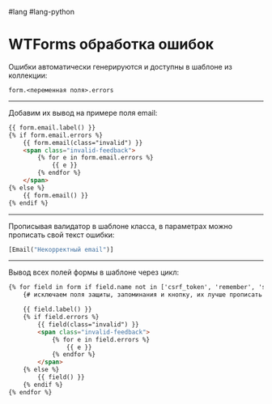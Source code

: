 #lang #lang-python 

# WTForms обработка ошибок

Ошибки автоматически генерируются и доступны в шаблоне из коллекции:

`form.<переменная поля>.errors`

---

Добавим их вывод на примере поля email:

```html
{{ form.email.label() }} 
{% if form.email.errors %}
    {{ form.email(class="invalid") }}
    <span class="invalid-feedback">
        {% for e in form.email.errors %}
            {{ e }}
        {% endfor %}
    </span>
{% else %}
    {{ form.email() }}
{% endif %}
```

---

Прописывая валидатор в шаблоне класса, в параметрах можно прописать свой текст ошибки:

```python
[Email("Некорректный email")]
```

---

Вывод всех полей формы в шаблоне через цикл:

```html
{% for field in form if field.name not in ['csrf_token', 'remember', 'submit'] -%} 
    {# исключаем поля защиты, запоминания и кнопку, их лучше прописать в ручную, так как у них не может быть ошибок #}

    {{ field.label() }} 						  
    {% if field.errors %}
        {{ field(class="invalid") }}
        <span class="invalid-feedback">
            {% for e in field.errors %}
                {{ e }}
            {% endfor %}
        </span>
    {% else %}
        {{ field() }}
    {% endif %}
{% endfor %}
```
